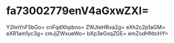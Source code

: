# fa73002779enV4aGxwZXI=
Y2lmYnF5bGo=
cnFqdXhpbno=
ZWJteHRva2g=
eXh2c2p1aGM=
eXR1am1yc3g=
cmJjZWxueWo=
bXp3eGxqZGE=
emZodHNtcHY=
